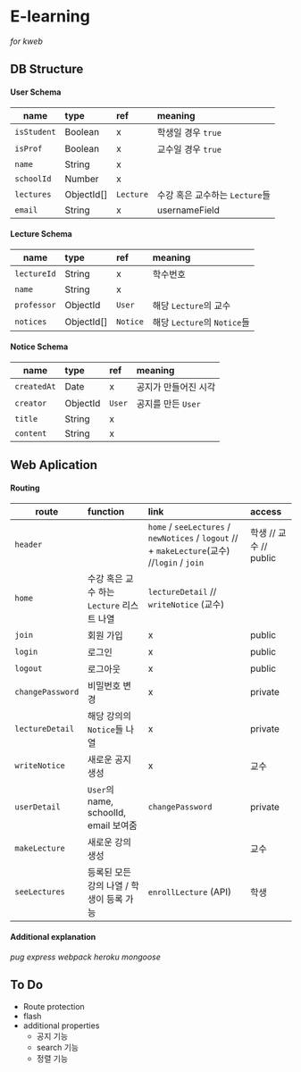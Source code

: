 # E-learning

_for kweb_

## DB Structure

#### User Schema

| name        | type       | ref       | meaning                        |
| ----------- | :--------- | :-------- | :----------------------------- |
| `isStudent` | Boolean    | x         | 학생일 경우 `true`             |
| `isProf`    | Boolean    | x         | 교수일 경우 `true`             |
| `name`      | String     | x         |                                |
| `schoolId`  | Number     | x         |                                |
| `lectures`  | ObjectId[] | `Lecture` | 수강 혹은 교수하는 `Lecture`들 |
| `email`     | String     | x         | usernameField                  |

#### Lecture Schema

| name        | type       | ref      | meaning                     |
| ----------- | :--------- | :------- | :-------------------------- |
| `lectureId` | String     | x        | 학수번호                    |
| `name`      | String     | x        |                             |
| `professor` | ObjectId   | `User`   | 해당 `Lecture`의 교수       |
| `notices`   | ObjectId[] | `Notice` | 해당 `Lecture`의 `Notice`들 |

#### Notice Schema

| name        | type     | ref    | meaning              |
| ----------- | :------- | :----- | :------------------- |
| `createdAt` | Date     | x      | 공지가 만들어진 시각 |
| `creator`   | ObjectId | `User` | 공지를 만든 `User`   |
| `title`     | String   | x      |                      |
| `content`   | String   | x      |                      |

## Web Aplication

#### Routing

| route            | function                                  | link                                                                                         | access                 |
| ---------------- | :---------------------------------------- | :------------------------------------------------------------------------------------------- | :--------------------- |
| `header`         |                                           | `home` / `seeLectures` / `newNotices` / `logout` // + `makeLecture`(교수) //`login` / `join` | 학생 // 교수 // public |
| `home`           | 수강 혹은 교수 하는 `Lecture` 리스트 나열 | `lectureDetail` // `writeNotice` (교수)                                                      |
| `join`           | 회원 가입                                 | x                                                                                            | public                 |
| `login`          | 로그인                                    | x                                                                                            | public                 |
| `logout`         | 로그아웃                                  | x                                                                                            | public                 |
| `changePassword` | 비밀번호 변경                             | x                                                                                            | private                |
| `lectureDetail`  | 해당 강의의 `Notice`들 나열               | x                                                                                            | private                |
| `writeNotice`    | 새로운 공지 생성                          | x                                                                                            | 교수                   |
| `userDetail`     | `User`의 name, schoolId, email 보여줌     | `changePassword`                                                                             | private                |
| `makeLecture`    | 새로운 강의 생성                          |                                                                                              | 교수                   |
| `seeLectures`    | 등록된 모든 강의 나열 / 학생이 등록 가능  | `enrollLecture` (API)                                                                        | 학생                   |

#### Additional explanation

_pug_ _express_ _webpack_ _heroku_ _mongoose_

## To Do

- Route protection
- flash
- additional properties
  - 공지 기능
  - search 기능
  - 정렬 기능
